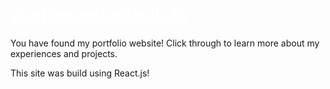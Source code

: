# <a href="http://snehasund.github.io" style="color: white;">snehasund.github.io</a>

<p>You have found my portfolio website! Click through to learn more about my experiences and projects. </p>
<p>This site was build using React.js!</p>

